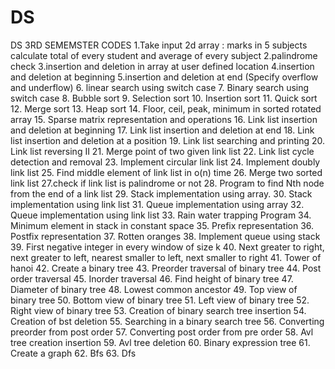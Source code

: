 # DS
DS 3RD SEMEMSTER CODES
1.Take input 2d array : marks in 5 subjects calculate total of every student and average of every subject
2.palindrome check
3.insertion and deletion in array at user defined location
4.insertion and deletion at beginning 
5.insertion and deletion at end
(Specify overflow and underflow)
6. linear search using switch case
7. Binary search using switch case
8. Bubble sort 
9. Selection sort
10. Insertion sort
11. Quick sort
12. Merge sort
13. Heap sort
14. Floor, ceil, peak, minimum in sorted rotated array
15. Sparse matrix representation and operations 
16. Link list insertion and deletion at beginning
17. Link list insertion and deletion at end
18. Link list insertion and deletion at a position 
19. Link list searching and printing
20. Link list reversing II
21. Merge point of two given link list
22. Link list cycle detection and removal
23. Implement circular link list
24. Implement doubly link list
25. Find middle element of link list in o(n) time
26. Merge two sorted link list 
27.check if link list is palindrome or not
28. Program to find Nth node from the end of a link list
29. Stack implementation using array.
30. Stack implementation using link list
31. Queue implementation using array 
32. Queue implementation using link list
33. Rain water trapping Program 
34. Minimum element in stack in constant space
35. Prefix representation
36. Postfix representation 
37. Rotten oranges
38. Implement queue using stack
39. First negative integer in every window of size k
40. Next greater to right, next greater to left, nearest smaller to left, next smaller to right
41. Tower of hanoi
42. Create a binary tree
43. Preorder traversal of binary tree
44. Post order traversal
45. Inorder traversal
46. Find height of binary tree
47. Diameter of binary tree
48. Lowest common ancestor 
49. Top view of binary tree
50. Bottom view of binary tree
51. Left view of binary tree
52. Right view of binary tree
53. Creation of binary search tree insertion
54. Creation of bst deletion 
55. Searching in a binary search tree
56. Converting preorder from post order
57. Converting post order from pre order
58. Avl tree creation insertion 
59. Avl tree deletion 
60. Binary expression tree
61. Create a graph 
62. Bfs
63. Dfs
